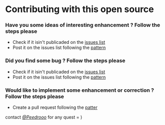 # Contributing with this open source

### Have you some ideas of interesting enhancement ? Follow the steps please

- Check if it isin't publicaded on the [issues list](https://github.com/Peedrooo/PortfolioAI/issues)
- Post it on the issues list following the [pattern](https://github.com/Peedrooo/PortfolioAI/blob/main/.github/ISSUE_TEMPLATE/feature_request.md)

### Did you find some bug ? Follow the steps please

- Check if it isin't publicaded on the [issues list](https://github.com/Peedrooo/PortfolioAI/issues)
- Post it on the issues list following the [pattern](https://github.com/Peedrooo/PortfolioAI/blob/main/.github/ISSUE_TEMPLATE/bug_report.md)

### Would like to implement some enhancement or correction ? Follow the steps please

- Create a pull request following the [patter](https://github.com/Peedrooo/PortfolioAI/blob/main/.github/pull_request_template.md)

contact [_@Peedrooo_](https://github.com/Peedrooo) for any quest = )

